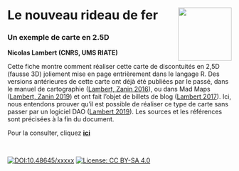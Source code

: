 # Le nouveau rideau de fer [<img src="https://rzine.fr/img/Rzine_logo.png"  align="right" width="120"/>](http://rzine.fr/)
### Un exemple de carte en 2.5D
**Nicolas Lambert (CNRS, UMS RIATE)**
<br/>  

Cette fiche montre comment réaliser cette carte de discontuités en 2,5D (fausse 3D) joliement mise en page entrièrement dans le langage R. Des versions antérieures de cette carte ont déjà été publiées par le passé, dans le manuel de cartographie ([Lambert, Zanin 2016](https://www.armand-colin.com/manuel-de-cartographie-principes-methodes-applications-9782200612856)), ou dans Mad Maps ([Lambert, Zanin 2019](https://www.armand-colin.com/mad-maps-latlas-qui-va-changer-votre-vision-du-monde-9782200625825)) et ont fait l’objet de billets de blog ([Lambert 2017](https://neocarto.hypotheses.org/3239)). Ici, nous entendons prouver qu’il est possible de réaliser ce type de carte sans passer par un logiciel DAO ([Lambert 2019](https://neocarto.hypotheses.org/6830)). Les sources et les références sont précisées à la fin du document.

Pour la consulter, cliquez [**ici**]()

<br/>  

[![DOI:10.48645/xxxxx](https://zenodo.org/badge/DOI/10.48645/xxxxx.svg)](https://doi.org/10.48645/xxxxx)
[![License: CC BY-SA 4.0](https://img.shields.io/badge/License-CC%20BY--SA%204.0-lightgrey.svg)](http://creativecommons.org/licenses/by-sa/4.0/)
